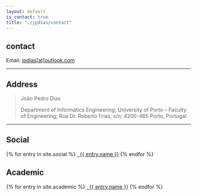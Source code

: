```yaml
---
layout: default
is_contact: true
title: "./jpdias/contact"
---
```


## contact

<i class="far fa-envelope"></i> Email: [jpdias[at]outlook.com](mailto:jpdias@outlook.com)

---

## Address

> João Pedro Dias
>
> Department of Informatics Engineering; 
> University of Porto – Faculty of Engineering; 
> Rua Dr. Roberto Frias, s/n; 
> 4200-465 Porto, Portugal

---

## Social

{% for entry in site.social %}
   <a href="{{ entry.url }}" target="_blank"><i class="{{ entry.icon }}"></i> &nbsp; {{ entry.name }}</a>
{% endfor %}

## Academic

{% for entry in site.academic %}
   <a href="{{ entry.url }}" target="_blank"><i class="{{ entry.icon }}"></i> &nbsp; {{ entry.name }}</a>
{% endfor %}
